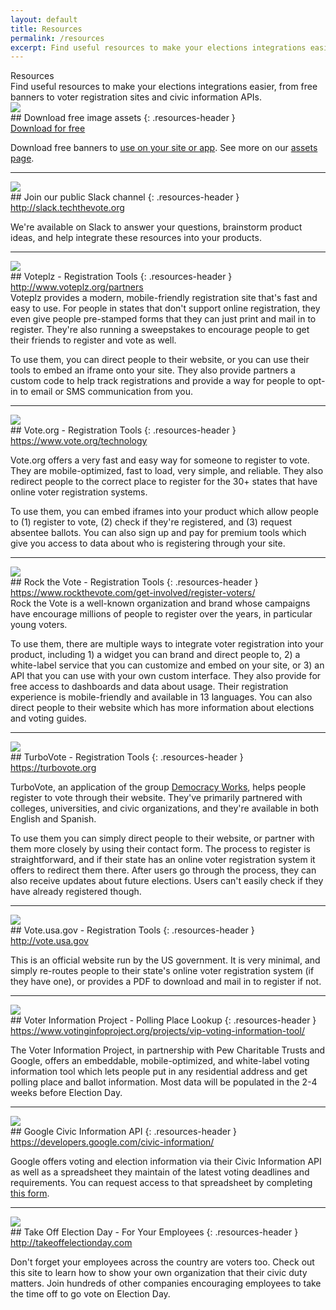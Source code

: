 ```yaml
---
layout: default
title: Resources
permalink: /resources
excerpt: Find useful resources to make your elections integrations easier, from free banners to voter registration sites and civic information APIs
---
```


<div class="page-title">
  Resources
  <div class="inner playbook">
    Find useful resources to make your elections integrations easier, from free banners to voter registration sites and civic information APIs.
  </div>
</div>


<div class="resource-item" markdown="1">

<div class="resource-image" markdown="1">
<a href="{{site.baseurl}}/assets/resources/image-assets.zip" target="_blank" class="resource-image-inner" markdown="1">
<img src="{{site.baseurl}}/assets/images/download.svg" class="download" />
</a>
</div>

<div class="resource-text" markdown="1">
## Download free image assets
{: .resources-header }

<div class="resources-url-wrapper">
	<a href="{{site.baseurl}}/assets/resources/image-assets.zip" target="_blank" class="inline-link">Download for free</a>
</div>

Download free banners to <a href="./faq#can-anyone-use-the-banners-you-provide" class="nav-element">use on your site or app</a>. See more on our <a href="/election_assets">assets page</a>.
</div>

</div>

---

<div class="resource-item" markdown="1">

<div class="resource-image" markdown="1">
<a href="http://slack.techthevote.org" target="_blank" class="resource-image-inner" markdown="1">
<img src="{{site.baseurl}}/assets/images/slack_logo.png" class="slack" />
</a>
</div>


<div class="resource-text" markdown="1">
## Join our public Slack channel
{: .resources-header }

<div class="resources-url-wrapper">
	<a target="_blank" href="http://slack.techthevote.org" class="inline-link">http://slack.techthevote.org</a>
</div>

We're available on Slack to answer your questions, brainstorm product ideas, and help integrate these resources into your products.

</div>

</div>

---

<div class="resource-item" markdown="1">

<div class="resource-image" markdown="1">
<a target="_blank" href="http://www.voteplz.org" class="resource-image-inner" markdown="1">
<img src="{{site.baseurl}}/assets/images/voteplz_logo.svg" class="voteplz" />
</a>
</div>

<div class="resource-text" markdown="1">
## Voteplz - Registration Tools
{: .resources-header }

<div class="resources-url-wrapper">
	<a href="http://www.voteplz.org/partners" target="_blank" class="inline-link">http://www.voteplz.org/partners</a>
</div>
Voteplz provides a modern, mobile-friendly registration site that's fast and easy to use. For people in states that don't support online registration, they even give people pre-stamped forms that they can just print and mail in to register. They're also running a sweepstakes to encourage people to get their friends to register and vote as well. <br>

To use them, you can direct people to their website, or you can use their tools to embed an iframe onto your site. They also provide partners a custom code to help track registrations and provide a way for people to opt-in to email or SMS communication from you.
</div>

</div>

---

<div class="resource-item" markdown="1">

<div class="resource-image" markdown="1">
<a href="https://www.vote.org/technology/" target="_blank" class="resource-image-inner" markdown="1">
<img src="{{site.baseurl}}/assets/images/vote-logo.png" class="voteorg" />
</a>
</div>

<div class="resource-text" markdown="1">
## Vote.org - Registration Tools
{: .resources-header }

<div class="resources-url-wrapper">
	<a href="https://www.vote.org/technology/" target="_blank" class="inline-link">https://www.vote.org/technology</a>
</div>

Vote.org offers a very fast and easy way for someone to register to vote. They are mobile-optimized, fast to load, very simple, and reliable. They also redirect people to the correct place to register for the 30+ states that have online voter registration systems. <br>

To use them, you can embed iframes into your product which allow people to (1) register to vote, (2) check if they're registered, and (3) request absentee ballots.  You can also sign up and pay for premium tools which give you access to data about who is registering through your site.
</div>

</div>

---


<div class="resource-item" markdown="1">

<div class="resource-image" markdown="1">
<a href="http://rockthevote.org" target="_blank" class="resource-image-inner" markdown="1">
<img src="{{site.baseurl}}/assets/images/rock-the-vote-logo.png" class="rockthevote" />
</a>
</div>

<div class="resource-text" markdown="1">
## Rock the Vote - Registration Tools
{: .resources-header }

<div class="resources-url-wrapper">
	<a href="https://www.rockthevote.com/get-involved/register-voters/" target="_blank" class="inline-link">https://www.rockthevote.com/get-involved/register-voters/</a>
</div>
Rock the Vote is a well-known organization and brand whose campaigns have encourage millions of people to register over the years, in particular young voters. <br>

To use them, there are multiple ways to integrate voter registration into your product, including 1) a widget you can brand and direct people to, 2) a white-label service that you can customize and embed on your site, or 3) an API that you can use with your own custom interface. They also provide for free access to dashboards and data about usage. Their registration experience is mobile-friendly and available in 13 languages. You can also direct people to their website which has more information about elections and voting guides.
</div>

</div>

---
<div class="resource-item" markdown="1">

<div class="resource-image" markdown="1">
<a href="https://turbovote.org" target="_blank" class="resource-image-inner" markdown="1">
<img src="{{site.baseurl}}/assets/images/turbovote-logo.png" class="turbovote" />
</a>
</div>

<div class="resource-text" markdown="1">
## TurboVote - Registration Tools
{: .resources-header }

<div class="resources-url-wrapper">
	<a href="https://turbovote.org" target="_blank" class="inline-link">https://turbovote.org</a>
</div>

TurboVote, an application of the group [Democracy Works](http://democracy.works), helps people register to vote through their website. They've primarily partnered with colleges, universities, and civic organizations, and they're available in both English and Spanish. <br>

To use them you can simply direct people to their website, or partner with them more closely by using their contact form. The process to register is straightforward, and if their state has an online voter registration system it offers to redirect them there. After users go through the process, they can also receive updates about future elections. Users can't easily check if they have already registered though. 
</div>

</div>

---

<div class="resource-item" markdown="1">

<div class="resource-image" markdown="1">
<a href="http://vote.usa.gov" target="_blank" class="resource-image-inner" markdown="1">
<img src="{{site.baseurl}}/assets/images/usagov_logo.png" class="votegov" />
</a>
</div>

<div class="resource-text" markdown="1">
## Vote.usa.gov - Registration Tools
{: .resources-header }

<div class="resources-url-wrapper">
	<a href="http://vote.usa.gov" target="_blank" class="inline-link">http://vote.usa.gov</a>
</div>

This is an official website run by the US government. It is very minimal, and simply re-routes people to their state's online voter registration system (if they have one), or provides a PDF to download and mail in to register if not.

</div>

</div>

---

<div class="resource-item" markdown="1">

<div class="resource-image" markdown="1">
<a href="https://www.votinginfoproject.org/projects/vip-voting-information-tool/" target="_blank" class="resource-image-inner" markdown="1">
<img src="{{site.baseurl}}/assets/images/voter_information_logo.png" class="vip" />
</a>
</div>

<div class="resource-text" markdown="1">
## Voter Information Project - Polling Place Lookup
{: .resources-header }

<div class="resources-url-wrapper">
	<a href="https://www.votinginfoproject.org/projects/vip-voting-information-tool/" target="_blank" class="inline-link">https://www.votinginfoproject.org/projects/vip-voting-information-tool/</a>
</div>

The Voter Information Project, in partnership with Pew Charitable Trusts and Google, offers an embeddable, mobile-optimized, and white-label voting information tool which lets people put in any residential address and get polling place and ballot information. Most data will be populated in the 2-4 weeks before Election Day.

</div>

</div>


---

<div class="resource-item" markdown="1">

<div class="resource-image" markdown="1">
<a href="https://developers.google.com/civic-information/" target="_blank" class="resource-image-inner" markdown="1">
<img src="{{site.baseurl}}/assets/images/google_logo.svg" class="google" />
</a>
</div>

<div class="resource-text" markdown="1">
## Google Civic Information API
{: .resources-header }

<div class="resources-url-wrapper">
	<a href="https://developers.google.com/civic-information/" target="_blank" class="inline-link">https://developers.google.com/civic-information/</a>
</div>

Google offers voting and election information via their Civic Information API as well as a spreadsheet they maintain of the latest voting deadlines and requirements. You can request access to that spreadsheet by completing [this form](https://docs.google.com/forms/d/e/1FAIpQLSe5hF4w1LuO_d4KSlbX1aGtv67XasNjhJc73QbWlkrYVldX_Q/viewform).
</div>

</div>

---

<div class="resource-item" markdown="1">

<div class="resource-image" markdown="1">
<a href="http://takeoffelectionday.com" target="_blank" class="resource-image-inner" markdown="1">
<img src="{{site.baseurl}}/assets/images/take_off_election_day_logo.png" class="takeoffelectionday" />
</a>
</div>

<div class="resource-text" markdown="1">
## Take Off Election Day - For Your Employees
{: .resources-header }

<div class="resources-url-wrapper">
	<a href="http://takeoffelectionday.com" target="_blank" class="inline-link">http://takeoffelectionday.com</a>
</div>

Don't forget your employees across the country are voters too. Check out this site to learn how to show your own organization that their civic duty matters. Join hundreds of other companies encouraging employees to take the time off to go vote on Election Day.

</div>

</div>
